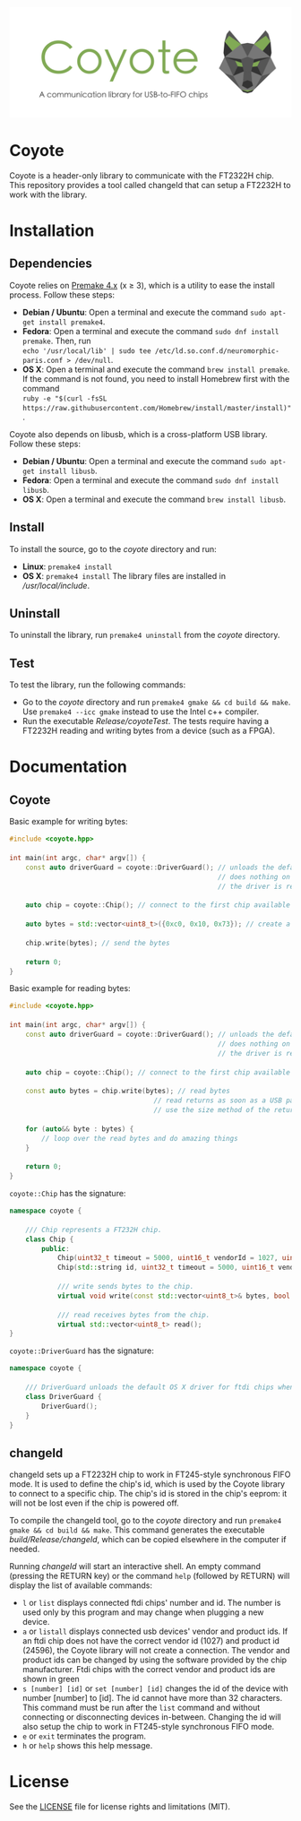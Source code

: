 ![coyote](coyoteBanner.png "The Coyote banner")

# Coyote

Coyote is a header-only library to communicate with the FT2322H chip. This repository provides a tool called changeId that can setup a FT2232H to work with the library.

# Installation

## Dependencies

Coyote relies on [Premake 4.x](https://github.com/premake/premake-4.x) (x ≥ 3), which is a utility to ease the install process. Follow these steps:
  - __Debian / Ubuntu__: Open a terminal and execute the command `sudo apt-get install premake4`.
  - __Fedora__: Open a terminal and execute the command `sudo dnf install premake`. Then, run<br />
  `echo '/usr/local/lib' | sudo tee /etc/ld.so.conf.d/neuromorphic-paris.conf > /dev/null`.
  - __OS X__: Open a terminal and execute the command `brew install premake`. If the command is not found, you need to install Homebrew first with the command<br />
  `ruby -e "$(curl -fsSL https://raw.githubusercontent.com/Homebrew/install/master/install)"`.

Coyote also depends on libusb, which is a cross-platform USB library. Follow these steps:
  - __Debian / Ubuntu__: Open a terminal and execute the command `sudo apt-get install libusb`.
  - __Fedora__: Open a terminal and execute the command `sudo dnf install libusb`.
  - __OS X__: Open a terminal and execute the command `brew install libusb`.

## Install

To install the source, go to the *coyote* directory and run:
  - __Linux__: `premake4 install`
  - __OS X__: `premake4 install`
The library files are installed in */usr/local/include*.

## Uninstall

To uninstall the library, run `premake4 uninstall` from the *coyote* directory.

## Test

To test the library, run the following commands:
  - Go to the *coyote* directory and run `premake4 gmake && cd build && make`. Use `premake4 --icc gmake` instead to use the Intel c++ compiler.
  - Run the executable *Release/coyoteTest*. The tests require having a FT2232H reading and writing bytes from a device (such as a FPGA).

# Documentation

## Coyote

Basic example for writing bytes:

```cpp
#include <coyote.hpp>

int main(int argc, char* argv[]) {
    const auto driverGuard = coyote::DriverGuard(); // unloads the default driver under MacOS (must be run as root)
                                                    // does nothing on other operating systems
                                                    // the driver is reloaded when the coyote::DriverGuard is destructed

    auto chip = coyote::Chip(); // connect to the first chip available

    auto bytes = std::vector<uint8_t>({0xc0, 0x10, 0x73}); // create a vector of bytes

    chip.write(bytes); // send the bytes

    return 0;
}
```

Basic example for reading bytes:

```cpp
#include <coyote.hpp>

int main(int argc, char* argv[]) {
    const auto driverGuard = coyote::DriverGuard(); // unloads the default driver under MacOS (must be run as root)
                                                    // does nothing on other operating systems
                                                    // the driver is reloaded when the coyote::DriverGuard is destructed

    auto chip = coyote::Chip(); // connect to the first chip available

    const auto bytes = chip.write(bytes); // read bytes
                                    // read returns as soon as a USB packet is received
                                    // use the size method of the returned vector to determine how many bytes were read

    for (auto&& byte : bytes) {
        // loop over the read bytes and do amazing things
    }

    return 0;
}
```

`coyote::Chip` has the signature:
```cpp
namespace coyote {

    /// Chip represents a FT232H chip.
    class Chip {
        public:
            Chip(uint32_t timeout = 5000, uint16_t vendorId = 1027, uint16_t productId = 24596);
            Chip(std::string id, uint32_t timeout = 5000, uint16_t vendorId = 1027, uint16_t productId = 24596);

            /// write sends bytes to the chip.
            virtual void write(const std::vector<uint8_t>& bytes, bool flush = true);

            /// read receives bytes from the chip.
            virtual std::vector<uint8_t> read();
}
```

`coyote::DriverGuard` has the signature:
```cpp
namespace coyote {

    /// DriverGuard unloads the default OS X driver for ftdi chips when constructed, and reloads it when destructed.
    class DriverGuard {
        DriverGuard();
    }
}
```

## changeId

changeId sets up a FT2232H chip to work in FT245-style synchronous FIFO mode. It is used to define the chip's id, which is used by the Coyote library to connect to a specific chip. The chip's id is stored in the chip's eeprom: it will not be lost even if the chip is powered off.

To compile the changeId tool, go to the *coyote* directory and run `premake4 gmake && cd build && make`. This command generates the executable *build/Release/changeId*, which can be copied elsewhere in the computer if needed.

Running *changeId* will start an interactive shell. An empty command (pressing the RETURN key) or the command `help` (followed by RETURN) will display the list of available commands:

- `l` or `list` displays connected ftdi chips' number and id. The number is used only by this program and may change when plugging a new device.
- `a` or `listall` displays connected usb devices' vendor and product ids. If an ftdi chip does not have the correct vendor id (1027) and product id (24596), the Coyote library will not create a connection. The vendor and product ids can be changed by using the software provided by the chip manufacturer. Ftdi chips with the correct vendor and product ids are shown in green
- `s [number] [id]` or `set [number] [id]` changes the id of the device with number [number] to [id]. The id cannot have more than 32 characters. This command must be run after the `list` command and without connecting or disconnecting devices in-between. Changing the id will also setup the chip to work in FT245-style synchronous FIFO mode.
- `e` or `exit` terminates the program.
- `h` or `help` shows this help message.

# License

See the [LICENSE](LICENSE.md) file for license rights and limitations (MIT).
